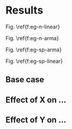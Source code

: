 # Results #

Fig. \ref{f:eg-n-linear}

Fig. \ref{f:eg-n-arma}

Fig. \ref{f:eg-sp-arma}

Fig. \ref{f:eg-sp-linear}

## Base case ##

## Effect of X on ... ##

## Effect of Y on ... ##
